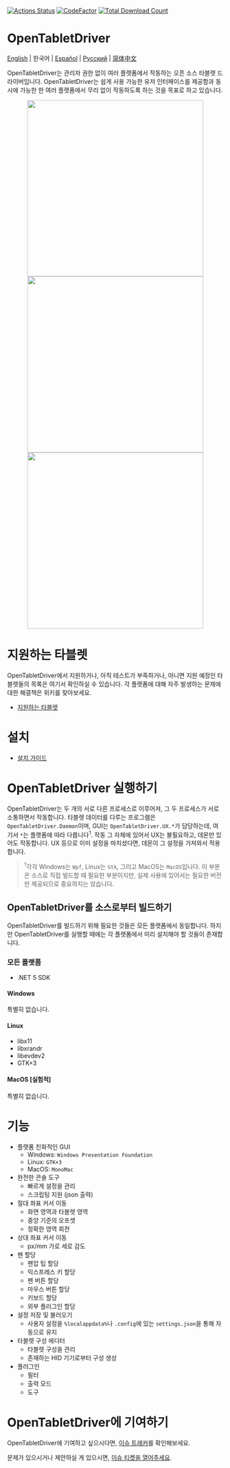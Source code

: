 [![Actions Status](https://github.com/OpenTabletDriver/OpenTabletDriver/workflows/.NET%20Core/badge.svg)](https://github.com/OpenTabletDriver/OpenTabletDriver/actions) [![CodeFactor](https://www.codefactor.io/repository/github/OpenTabletDriver/OpenTabletDriver/badge/master)](https://www.codefactor.io/repository/github/OpenTabletDriver/OpenTabletDriver/overview/master) [![Total Download Count](https://img.shields.io/github/downloads/OpenTabletDriver/OpenTabletDriver/total.svg)](https://github.com/OpenTabletDriver/OpenTabletDriver/releases/latest)

# OpenTabletDriver

[English](README.md) | 한국어 | [Español](README_ES.md) | [Русский](README_RU.md) | [简体中文](README_CN.md)

OpenTabletDriver는 관리자 권한 없이 여러 플랫폼에서 작동하는 오픈 소스 타블렛 드라이버입니다. OpenTabletDriver는 쉽게 사용 가능한 유저 인터페이스를 제공함과 동시에 가능한 한 여러 플랫폼에서 무리 없이 작동하도록 하는 것을 목표로 하고 있습니다.

<p align="middle">
  <img src="https://i.imgur.com/XDYf62e.png" width="410" align="middle"/>
  <img src="https://i.imgur.com/jBW8NpU.png" width="410" align="middle"/>
  <img src="https://i.imgur.com/ZLCy6wz.png" width="410" align="middle"/>
</p>

# 지원하는 타블렛

OpenTabletDriver에서 지원하거나, 아직 테스트가 부족하거나, 아니면 지원 예정인 타블렛들의 목록은 여기서 확인하실 수 있습니다. 각 플랫폼에 대해 자주 발생하는 문제에 대한 해결책은 위키를 찾아보세요.

- [지원하는 타블렛](https://github.com/OpenTabletDriver/OpenTabletDriver/blob/master/TABLETS.md)

# 설치

- [설치 가이드](https://github.com/OpenTabletDriver/OpenTabletDriver/wiki/Installation-Guide)

# OpenTabletDriver 실행하기

OpenTabletDriver는 두 개의 서로 다른 프로세스로 이루어져, 그 두 프로세스가 서로 소통하면서 작동합니다. 타블렛 데이터를 다루는 프로그램은 `OpenTabletDriver.Daemon`이며, GUI는 `OpenTabletDriver.UX.*`가 담당하는데, 여기서 `*`는 플랫폼에 따라 다릅니다<sup>1</sup>. 작동 그 자체에 있어서 UX는 불필요하고, 데몬만 있어도 작동합니다. UX 등으로 이미 설정을 마치셨다면, 데몬이 그 설정을 가져와서 적용합니다.

> <sup>1</sup>각각 Windows는 `Wpf`, Linux는 `Gtk`, 그리고 MacOS는 `MacOS`입니다. 이 부분은 소스로 직접 빌드할 때 필요한 부분이지만, 실제 사용에 있어서는 필요한 버전만 제공되므로 중요하지는 않습니다.

## OpenTabletDriver를 소스로부터 빌드하기

OpenTabletDriver를 빌드하기 위해 필요한 것들은 모든 플랫폼에서 동일합니다. 하지만 OpenTabletDriver를 실행할 때에는 각 플랫폼에서 미리 설치해야 할 것들이 존재합니다.

### 모든 플랫폼

- .NET 5 SDK

#### Windows

특별히 없습니다.

#### Linux

- libx11
- libxrandr
- libevdev2
- GTK+3

#### MacOS [실험적]

특별히 없습니다.

# 기능

- 플랫폼 친화적인 GUI
  - Windows: `Windows Presentation Foundation`
  - Linux: `GTK+3`
  - MacOS: `MonoMac`
- 완전한 콘솔 도구
  - 빠르게 설정을 관리
  - 스크립팅 지원 (json 출력)
- 절대 좌표 커서 이동
  - 화면 영역과 타블렛 영역
  - 중앙 기준의 오프셋
  - 정확한 영역 회전
- 상대 좌표 커서 이동
  - px/mm 가로 세로 감도
- 펜 할당
  - 펜압 팁 할당
  - 익스프레스 키 할당
  - 펜 버튼 할당
  - 마우스 버튼 할당
  - 키보드 할당
  - 외부 플러그인 할당
- 설정 저장 및 불러오기
  - 사용자 설정을 `%localappdata%`나 `.config`에 있는 `settings.json`을 통해 자동으로 유지
- 타블렛 구성 에디터
  - 타블렛 구성을 관리
  - 존재하는 HID 기기로부터 구성 생성
- 플러그인
  - 필터
  - 출력 모드
  - 도구

# OpenTabletDriver에 기여하기

OpenTabletDriver에 기여하고 싶으시다면, [이슈 트래커](https://github.com/OpenTabletDriver/OpenTabletDriver/issues)를 확인해보세요.

문제가 있으시거나 제안하실 게 있으시면, [이슈 티켓을 열어주세요](https://github.com/OpenTabletDriver/OpenTabletDriver/issues/new/choose).
